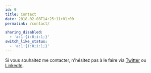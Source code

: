 ```yaml
---
id: 9
title: Contact
date: 2018-02-08T14:25:11+01:00
permalink: /contact/

sharing_disabled:
  - 'a:1:{i:0;i:1;}'
switch_like_status:
  - 'a:1:{i:0;i:1;}'
---
```

Si vous souhaitez me contacter, n'hésitez pas à le faire via [Twitter](https://twitter.com/touret_alex) ou [LinkedIn](https://www.linkedin.com/in/atouret/).